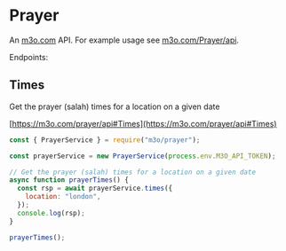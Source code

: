 # Prayer

An [m3o.com](https://m3o.com) API. For example usage see [m3o.com/Prayer/api](https://m3o.com/Prayer/api).

Endpoints:

## Times

Get the prayer (salah) times for a location on a given date

[https://m3o.com/prayer/api#Times](https://m3o.com/prayer/api#Times)

```js
const { PrayerService } = require("m3o/prayer");

const prayerService = new PrayerService(process.env.M3O_API_TOKEN);

// Get the prayer (salah) times for a location on a given date
async function prayerTimes() {
  const rsp = await prayerService.times({
    location: "london",
  });
  console.log(rsp);
}

prayerTimes();
```
